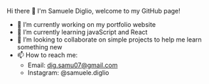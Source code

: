 Hi there 👋
I'm Samuele Diglio, welcome to my GitHub page!

- 🔭 I’m currently working on my portfolio website
- 🌱 I’m currently learning javaScript and React
- 👯 I’m looking to collaborate on simple projects to help me learn something new
- 📫 How to reach me:
  - Email: dig.samu07@gmail.com
  - Instagram: @samuele.diglio
